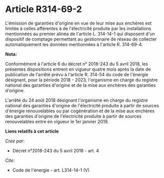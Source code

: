 # Article R314-69-2

L'émission de garanties d'origine en vue de leur mise aux enchères est limitée à celles afférentes à de l'électricité
produite par les installations mentionnées au premier alinéa de l'article L. 314-14-1 qui disposent d'un dispositif de
comptage permettant au gestionnaire de réseau de collecter automatiquement les données mentionnées à l'article R. 314-69-4.

**Nota:**

Conformément à l'article 6 du décret n° 2018-243 du 5 avril 2018, les présentes dispositions entrent en vigueur quatre mois
après la date de publication de l'arrêté prévu à l'article R. 314-54 du code de l'énergie désignant, pour la période 2018 -
2023, l'organisme en charge du registre national des garanties d'origine et de la mise aux enchères des garanties d'origine.

L'arrêté du 24 août 2018 désignant l'organisme en charge du registre national des garanties d'origine de l'électricité
produite à partir de sources d'énergie renouvelables ou par cogénération et de la mise aux enchères des garanties d'origine
de l'électricité produite à partir de sources renouvelables entre en vigueur le 1er janvier 2019.

**Liens relatifs à cet article**

_Créé par_:

  - Décret n°2018-243 du 5 avril 2018 - art. 4

_Cite_:

  - Code de l'énergie - art. L314-14-1 (V)
